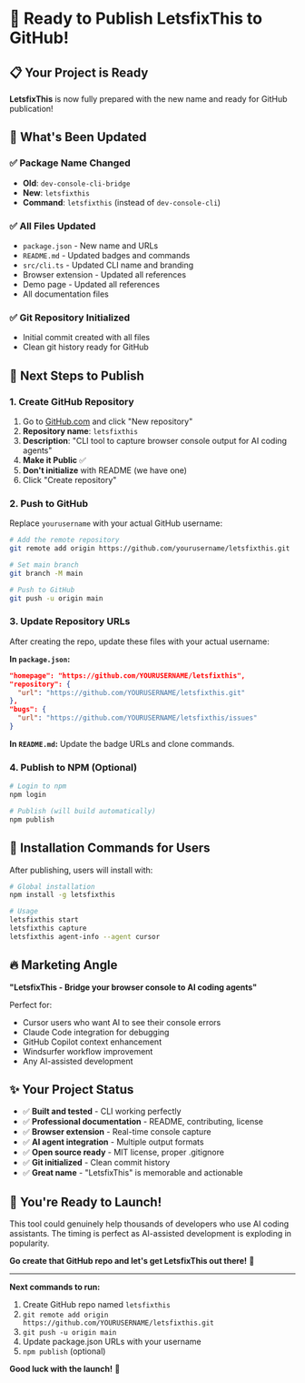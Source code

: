 # 🚀 Ready to Publish LetsfixThis to GitHub!

## 📋 Your Project is Ready

**LetsfixThis** is now fully prepared with the new name and ready for GitHub publication!

## 🔧 **What's Been Updated**

### ✅ **Package Name Changed**
- **Old**: `dev-console-cli-bridge` 
- **New**: `letsfixthis`
- **Command**: `letsfixthis` (instead of `dev-console-cli`)

### ✅ **All Files Updated**
- `package.json` - New name and URLs
- `README.md` - Updated badges and commands
- `src/cli.ts` - Updated CLI name and branding
- Browser extension - Updated all references
- Demo page - Updated all references
- All documentation files

### ✅ **Git Repository Initialized**
- Initial commit created with all files
- Clean git history ready for GitHub

## 🚀 **Next Steps to Publish**

### 1. Create GitHub Repository
1. Go to [GitHub.com](https://github.com) and click "New repository"
2. **Repository name**: `letsfixthis`
3. **Description**: "CLI tool to capture browser console output for AI coding agents"
4. **Make it Public** ✅
5. **Don't initialize** with README (we have one)
6. Click "Create repository"

### 2. Push to GitHub
Replace `yourusername` with your actual GitHub username:

```bash
# Add the remote repository
git remote add origin https://github.com/yourusername/letsfixthis.git

# Set main branch
git branch -M main

# Push to GitHub
git push -u origin main
```

### 3. Update Repository URLs
After creating the repo, update these files with your actual username:

**In `package.json`:**
```json
"homepage": "https://github.com/YOURUSERNAME/letsfixthis",
"repository": {
  "url": "https://github.com/YOURUSERNAME/letsfixthis.git"
},
"bugs": {
  "url": "https://github.com/YOURUSERNAME/letsfixthis/issues"
}
```

**In `README.md`:**
Update the badge URLs and clone commands.

### 4. Publish to NPM (Optional)
```bash
# Login to npm
npm login

# Publish (will build automatically)
npm publish
```

## 🎯 **Installation Commands for Users**

After publishing, users will install with:

```bash
# Global installation
npm install -g letsfixthis

# Usage
letsfixthis start
letsfixthis capture
letsfixthis agent-info --agent cursor
```

## 🔥 **Marketing Angle**

**"LetsfixThis - Bridge your browser console to AI coding agents"**

Perfect for:
- Cursor users who want AI to see their console errors
- Claude Code integration for debugging
- GitHub Copilot context enhancement
- Windsurfer workflow improvement
- Any AI-assisted development

## ✨ **Your Project Status**

- ✅ **Built and tested** - CLI working perfectly
- ✅ **Professional documentation** - README, contributing, license
- ✅ **Browser extension** - Real-time console capture
- ✅ **AI agent integration** - Multiple output formats
- ✅ **Open source ready** - MIT license, proper .gitignore
- ✅ **Git initialized** - Clean commit history
- ✅ **Great name** - "LetsfixThis" is memorable and actionable

## 🎉 **You're Ready to Launch!**

This tool could genuinely help thousands of developers who use AI coding assistants. The timing is perfect as AI-assisted development is exploding in popularity.

**Go create that GitHub repo and let's get LetsfixThis out there!** 🚀

---

**Next commands to run:**
1. Create GitHub repo named `letsfixthis`
2. `git remote add origin https://github.com/YOURUSERNAME/letsfixthis.git`
3. `git push -u origin main`
4. Update package.json URLs with your username
5. `npm publish` (optional)

**Good luck with the launch!** 🌟
